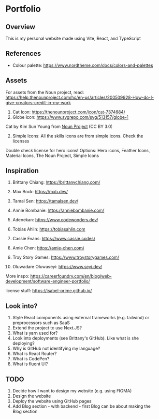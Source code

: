 # Portfolio 

## Overview
This is my personal website made using Vite, React, and TypeScript

## References
- Colour palette: https://www.nordtheme.com/docs/colors-and-palettes

## Assets
For assets from the Noun project, read: https://help.thenounproject.com/hc/en-us/articles/200509928-How-do-I-give-creators-credit-in-my-work
1. Cat Icon: https://thenounproject.com/icon/cat-7374684/
2. Globe icon: https://www.svgrepo.com/svg/513157/globe-1 

Cat by Kim Sun Young from <a href="https://thenounproject.com/browse/icons/term/cat/" target="_blank" title="Cat Icons">Noun Project</a> (CC BY 3.0)

2. Simple Icons: All the skills icons are from simple icons. Check the licenses

Double check license for hero icons!
Options: Hero icons, Feather Icons, Material Icons, The Noun Project, Simple Icons

## Inspiration
1. Brittany Chiang: https://brittanychiang.com/
2. Max Bock: https://mxb.dev/
3. Tamal Sen: https://tamalsen.dev/
4. Annie Bombanie: https://anniebombanie.com/
5. Adenekan: https://www.codewonders.dev/

6. Tobias Ahlin: https://tobiasahlin.com
7. Cassie Evans: https://www.cassie.codes/
8. Amie Chen: https://amie-chen.com/
9. Troy Story Games: https://www.troystorygames.com/
10. Oluwadare Oluwaseyi: https://www.seyi.dev/

More inspo: https://careerfoundry.com/en/blog/web-development/software-engineer-portfolio/ 

license stuff: https://isabel-prime.github.io/


## Look into?
1. Style React components using external frameworks (e.g. tailwind) or preprocessors such as SaaS
2. Extend the project to use Next.JS?
3. What is yarn used for?
4. Look into deployments (see Brittany's GitHub). Like what is she deploying?
5. Why is GitHub not identifying my language?
6. What is React Router?
7. What is CodePen?
8. What is fluent UI?

## TODO
1. Decide how I want to design my website (e.g. using FIGMA)
2. Design the website
3. Deploy the website using GitHub pages
4. Add Blog section - with backend - first Blog can be about making the Blog section
